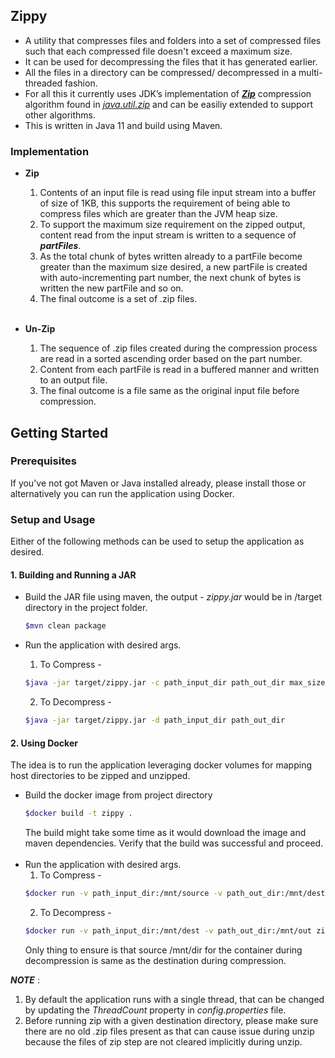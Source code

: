 ## Zippy

* A utility that compresses files and folders into a set of compressed files such that each compressed file doesn't
  exceed a maximum size.
* It can be used for decompressing the files that it has generated earlier.
* All the files in a directory can be compressed/ decompressed in a multi-threaded fashion.
* For all this it currently uses JDK’s implementation of ***[Zip](https://en.wikipedia.org/wiki/ZIP_(file_format))***
  compression algorithm found in *[
  java.util.zip](https://docs.oracle.com/en/java/javase/11/docs/api/java.base/java/util/zip/package-summary.html)*
  and can be easiliy extended to support other algorithms.
  <br>
* This is written in Java 11 and build using Maven.

### Implementation

* **Zip**

    1. Contents of an input file is read using file input stream into a buffer of size of 1KB, this supports the
       requirement of being able to compress files which are greater than the JVM heap size.
    2. To support the maximum size requirement on the zipped output, content read from the input stream is written to a
       sequence of ***partFiles***.
    3. As the total chunk of bytes written already to a partFile become greater than the maximum size desired, a new
       partFile is created with auto-incrementing part number, the next chunk of bytes is written the new partFile and
       so on.
    4. The final outcome is a set of .zip files.
       <br><br>

* **Un-Zip**
    1. The sequence of .zip files created during the compression process are read in a sorted ascending order based on
       the part number.
    2. Content from each partFile is read in a buffered manner and written to an output file.
    3. The final outcome is a file same as the original input file before compression.

## Getting Started

### Prerequisites

If you've not got Maven or Java installed already, please install those or alternatively you can run the application
using Docker.

### Setup and Usage

Either of the following methods can be used to setup the application as desired.

#### 1. Building and Running a JAR

* Build the JAR file using maven, the output - *zippy.jar* would be in /target directory in the project folder.
  ```sh
  $mvn clean package  
   ```

* Run the application with desired args.
    1. To Compress -

  ```sh
  $java -jar target/zippy.jar -c path_input_dir path_out_dir max_size
   ```
    2. To Decompress -

  ```sh
  $java -jar target/zippy.jar -d path_input_dir path_out_dir
   ```

#### 2. Using Docker

The idea is to run the application leveraging docker volumes for mapping host directories to be zipped and unzipped.

* Build the docker image from project directory
    ```sh
  $docker build -t zippy .
   ```
  The build might take some time as it would download the image and maven dependencies. Verify that the build was
  successful and proceed.
  <br><br>
* Run the application with desired args.
    1. To Compress -
    ```sh
    $docker run -v path_input_dir:/mnt/source -v path_out_dir:/mnt/dest zippy java -jar /app/target/zippy.jar -c /mnt/source /mnt/dest max_size   
    ``` 
    2. To Decompress -
    ```sh
    $docker run -v path_input_dir:/mnt/dest -v path_out_dir:/mnt/out zippy java -jar /app/target/zippy.jar -d /mnt/dest /mnt/out   
    ```
  Only thing to ensure is that source /mnt/dir for the container during decompression is same as the destination during
  compression.

***NOTE*** :

1. By default the application runs with a single thread, that can be changed by updating the *ThreadCount*
   property in *config.properties* file.
2. Before running zip with a given destination directory, please make sure there are no old .zip files present as that
   can cause issue during unzip because the files of zip step are not cleared implicitly during unzip.